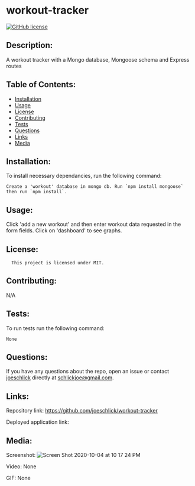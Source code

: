 # workout-tracker

[![GitHub license](https://img.shields.io/badge/license-MIT-blue.svg)](https://github.com/joeschlick/workout-tracker)

## Description:

A workout tracker with a Mongo database, Mongoose schema and Express routes

## Table of Contents:

* [Installation](#installation)
* [Usage](#usage)
* [License](#license)
* [Contributing](#contributing)
* [Tests](#tests)
* [Questions](#questions)
* [Links](#links)
* [Media](#media)

## Installation:

To install necessary dependancies, run the following command:

```
Create a 'workout' database in mongo db. Run `npm install mongoose` then run `npm install`.
```

## Usage:

Click 'add a new workout' and then enter workout data requested in the form fields. Click on 'dashboard' to see graphs.

## License:
      
      This project is licensed under MIT.

## Contributing:

N/A

## Tests:

To run tests run the following command:

```
None
```

## Questions:

If you have any questions about the repo, open an issue or contact [joeschlick](https://github.com/joeschlick) directly at schlickjoe@gmail.com.

## Links:

Repository link: https://github.com/joeschlick/workout-tracker

Deployed application link: 

## Media:

Screenshot: ![Screen Shot 2020-10-04 at 10 17 24 PM](https://user-images.githubusercontent.com/66143571/95042726-a0a21980-068f-11eb-9362-2ec3e6681f9a.png)

Video: None

GIF: None